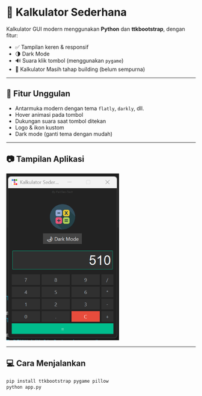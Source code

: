 # 🧮 Kalkulator Sederhana

Kalkulator GUI modern menggunakan **Python** dan **ttkbootstrap**, dengan fitur:
- ✅ Tampilan keren & responsif
- 🌗 Dark Mode
- 🔊 Suara klik tombol (menggunakan `pygame`)
- 📌 Kalkulator Masih tahap building (belum sempurna)

---

## 🚀 Fitur Unggulan
- Antarmuka modern dengan tema `flatly`, `darkly`, dll.
- Hover animasi pada tombol
- Dukungan suara saat tombol ditekan
- Logo & ikon kustom
- Dark mode (ganti tema dengan mudah)


---

## 📷 Tampilan Aplikasi

<img src="Asset/Screenshot .png" alt="Kalkulator UI" width="300"/>

---

## 💻 Cara Menjalankan

```bash
pip install ttkbootstrap pygame pillow
python app.py
